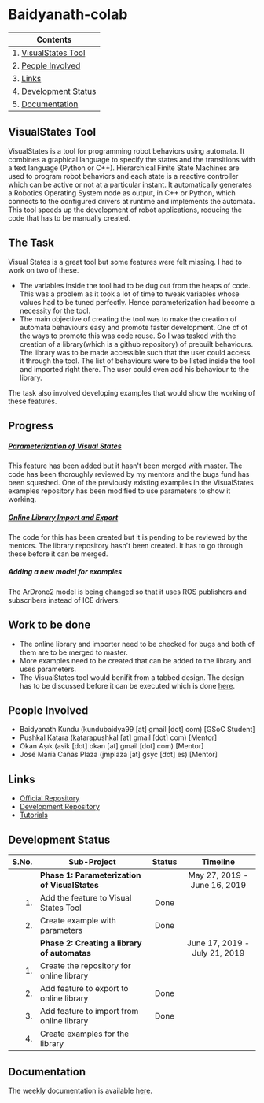 # Baidyanath-colab

|Contents                                 |
|-----------------------------------------|
|1. [VisualStates Tool](#visualstates)   |
|2. [People Involved](#people-involved)            |
|3. [Links](#links)                       |
|4. [Development Status](#status)         |
|5. [Documentation](#documentation)|



<a name="visualstates"/>

## VisualStates Tool
VisualStates is a tool for programming robot behaviors using automata.
It combines a graphical language to specify the states and the transitions
with a text language (Python or C++). Hierarchical Finite State Machines
are used to program robot behaviors and each state is a reactive controller
which can be active or not at a particular instant. It automatically
generates a Robotics Operating System node as output, in C++ or Python, 
which connects to the configured drivers at runtime and implements the automata. 
This tool speeds up the development of robot applications, reducing the code 
that has to be manually created.

## The Task
Visual States is a great tool but some features were felt missing. I had to work on two of these.

- The variables inside the tool had to be dug out from the heaps of code. 
This was a problem as it took a lot of time to tweak variables whose values had to be tuned perfectly.
Hence parameterization had become a necessity for the tool.
- The main objective of creating the tool was to make the creation of automata behaviours easy 
and promote faster development. One of of the ways to promote this was code reuse. So I was tasked with the
creation of a library(which is a github repository) of prebuilt behaviours. The library was to be made accessible such that the user could access it 
through the tool. The list of behaviours were to be listed inside the tool and imported right there. The user could even
add his behaviour to the library.

The task also involved developing examples that would show the working of these features.

## Progress
##### [Parameterization of Visual States](https://github.com/TheRoboticsClub/colab-gsoc2019-Baidyanath_Kundu/pull/1)
This feature has been added but it hasn't been merged with master. The code has been thoroughly reviewed by my mentors
and the bugs fund has been squashed. One of the previously existing examples in the VisualStates examples 
repository has been modified to use parameters to show it working.

##### [Online Library Import and Export](https://github.com/TheRoboticsClub/colab-gsoc2019-Baidyanath_Kundu/pull/5)
The code for this has been created but it is pending to be reviewed by the mentors. The library repository 
hasn't been created. It has to go through these before it can be merged. 

##### Adding a new model for examples
The ArDrone2 model is being changed so that it uses ROS publishers and subscribers instead of ICE drivers.

## Work to be done
- The online library and importer need to be checked for bugs and both of them are to be merged to master.
- More examples need to be created that can be added to the library and uses parameters.
- The VisualStates tool would benifit from a tabbed design. The design has to be discussed before it can be executed
which is done [here](https://github.com/JdeRobot/VisualStates/issues/120).

<a name="people-involved"/>

## People Involved
- Baidyanath Kundu (kundubaidya99 [at] gmail [dot] com) [GSoC Student]
- Pushkal Katara (katarapushkal [at] gmail [dot] com) [Mentor]
- Okan Aşık (asik [dot] okan [at] gmail [dot] com) [Mentor]
- José María Cañas Plaza (jmplaza [at] gsyc [dot] es) [Mentor]

<a name="links"/>

## Links
- [Official Repository](https://github.com/JdeRobot/VisualStates)
- [Development Repository](https://github.com/TheRoboticsClub/colab-gsoc2019-Baidyanath_Kundu)
- [Tutorials](http://jderobot.org/Tutorials#VisualStates_tool)

<a name="status"/>

## Development Status

|S.No.| Sub-Project                                 | Status | Timeline                    |
|----:|---------------------------------------------|:------:|:---------------------------:|
|     |**Phase 1: Parameterization of VisualStates**|        |May 27, 2019 - June 16, 2019 |
|1.   |Add the feature to Visual States Tool        | Done   |                             |
|2.   |Create example with parameters               | Done   |                             |
|     |**Phase 2: Creating a library of automatas** |        |June 17, 2019 - July 21, 2019|
|1.   |Create the repository for online library     |        |                             |
|2.   |Add feature to export to online library      | Done   |                             |
|3.   |Add feature to import from online library    | Done   |                             |
|4.   |Create examples for the library              |        |                             |

<a name="documentation"/>

## Documentation
The weekly documentation is available [here](https://theroboticsclub.github.io/colab-gsoc2019-Baidyanath_Kundu/).